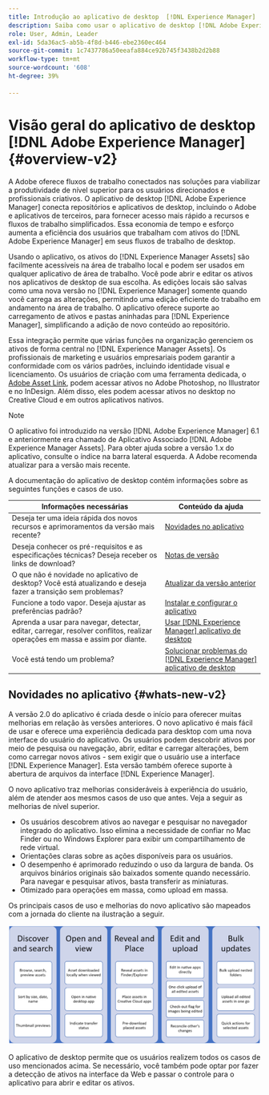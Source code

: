 ```yaml
---
title: Introdução ao aplicativo de desktop  [!DNL Experience Manager]
description: Saiba como usar o aplicativo de desktop [!DNL Adobe Experience Manager] para otimizar os fluxos de trabalho de gerenciamento de ativos para usuários criativos ao usar o [!DNL Adobe Experience Manager Assets] diretamente no desktop.
role: User, Admin, Leader
exl-id: 5da36ac5-ab5b-4f8d-b446-ebe2360ec464
source-git-commit: 1c7437786a50eeafa884ce92b745f3438b2d2b88
workflow-type: tm+mt
source-wordcount: '608'
ht-degree: 39%

---
```


# Visão geral do aplicativo de desktop [!DNL Adobe Experience Manager] {#overview-v2}

A Adobe oferece fluxos de trabalho conectados nas soluções para viabilizar a produtividade de nível superior para os usuários direcionados e profissionais criativos. O aplicativo de desktop [!DNL Adobe Experience Manager] conecta repositórios e aplicativos de desktop, incluindo o Adobe e aplicativos de terceiros, para fornecer acesso mais rápido a recursos e fluxos de trabalho simplificados. Essa economia de tempo e esforço aumenta a eficiência dos usuários que trabalham com ativos do [!DNL Adobe Experience Manager] em seus fluxos de trabalho de desktop.

Usando o aplicativo, os ativos do [!DNL Experience Manager Assets] são facilmente acessíveis na área de trabalho local e podem ser usados em qualquer aplicativo de área de trabalho. Você pode abrir e editar os ativos nos aplicativos de desktop de sua escolha. As edições locais são salvas como uma nova versão no [!DNL Experience Manager] somente quando você carrega as alterações, permitindo uma edição eficiente do trabalho em andamento na área de trabalho. O aplicativo oferece suporte ao carregamento de ativos e pastas aninhadas para [!DNL Experience Manager], simplificando a adição de novo conteúdo ao repositório.

Essa integração permite que várias funções na organização gerenciem os ativos de forma central no [!DNL Experience Manager Assets]. Os profissionais de marketing e usuários empresariais podem garantir a conformidade com os vários padrões, incluindo identidade visual e licenciamento. Os usuários de criação com uma ferramenta dedicada, o [Adobe Asset Link](https://business.adobe.com/products/experience-manager/assets/adobe-asset-link.html), podem acessar ativos no Adobe Photoshop, no Illustrator e no InDesign. Além disso, eles podem acessar ativos no desktop no Creative Cloud e em outros aplicativos nativos.

>[!NOTE]
>
>O aplicativo foi introduzido na versão [!DNL Adobe Experience Manager] 6.1 e anteriormente era chamado de Aplicativo Associado [!DNL Adobe Experience Manager Assets]. Para obter ajuda sobre a versão 1.x do aplicativo, consulte o índice na barra lateral esquerda. A Adobe recomenda atualizar para a versão mais recente.

A documentação do aplicativo de desktop contém informações sobre as seguintes funções e casos de uso.

| Informações necessárias | Conteúdo da ajuda |
|--- |--- |
| Deseja ter uma ideia rápida dos novos recursos e aprimoramentos da versão mais recente? | [Novidades no aplicativo](#whats-new-v2) |
| Deseja conhecer os pré-requisitos e as especificações técnicas? Deseja receber os links de download? | [Notas de versão](release-notes.md) |
| O que não é novidade no aplicativo de desktop? Você está atualizando e deseja fazer a transição sem problemas? | [Atualizar da versão anterior](install-upgrade.md#upgrade-from-previous-version) |
| Funcione a todo vapor. Deseja ajustar as preferências padrão? | [Instalar e configurar o aplicativo](install-upgrade.md) |
| Aprenda a usar para navegar, detectar, editar, carregar, resolver conflitos, realizar operações em massa e assim por diante. | [Usar [!DNL Experience Manager] aplicativo de desktop](using.md) |
| Você está tendo um problema? | [Solucionar problemas do [!DNL Experience Manager] aplicativo de desktop](troubleshoot.md) |

## Novidades no aplicativo {#whats-new-v2}

A versão 2.0 do aplicativo é criada desde o início para oferecer muitas melhorias em relação às versões anteriores. O novo aplicativo é mais fácil de usar e oferece uma experiência dedicada para desktop com uma nova interface do usuário do aplicativo. Os usuários podem descobrir ativos por meio de pesquisa ou navegação, abrir, editar e carregar alterações, bem como carregar novos ativos - sem exigir que o usuário use a interface [!DNL Experience Manager]. Esta versão também oferece suporte à abertura de arquivos da interface [!DNL Experience Manager].

O novo aplicativo traz melhorias consideráveis à experiência do usuário, além de atender aos mesmos casos de uso que antes. Veja a seguir as melhorias de nível superior.

* Os usuários descobrem ativos ao navegar e pesquisar no navegador integrado do aplicativo. Isso elimina a necessidade de confiar no Mac Finder ou no Windows Explorer para exibir um compartilhamento de rede virtual.
* Orientações claras sobre as ações disponíveis para os usuários.
* O desempenho é aprimorado reduzindo o uso da largura de banda. Os arquivos binários originais são baixados somente quando necessário. Para navegar e pesquisar ativos, basta transferir as miniaturas.
* Otimizado para operações em massa, como upload em massa.

Os principais casos de uso e melhorias do novo aplicativo são mapeados com a jornada do cliente na ilustração a seguir.

![Novidades no aplicativo de desktop [!DNL Experience Manager]](assets/aem_desktop_app_usecases_v2.png)

O aplicativo de desktop permite que os usuários realizem todos os casos de uso mencionados acima. Se necessário, você também pode optar por fazer a detecção de ativos na interface da Web e passar o controle para o aplicativo para abrir e editar os ativos.
